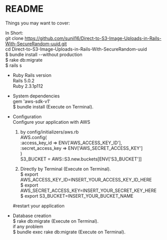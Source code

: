 # README



Things you may want to cover:

In Short:<br />
git clone https://github.com/sunil16/Direct-to-S3-Image-Uploads-in-Rails-With-SecureRandom-uuid.git <br />
cd Direct-to-S3-Image-Uploads-in-Rails-With-SecureRandom-uuid <br />
$ bundle install --without production <br />
$ rake db:migrate<br />
$ rails s <br />

* Ruby Rails version <br />
Rails 5.0.2 <br />
Ruby 2.3.1p112 <br />

* System dependencies <br />
  gem 'aws-sdk-v1' <br />
  $ bundle install   (Execute on Terminal). <br />

* Configuration <br />
  Configure your application with AWS <br />
  1) by config/initializers/aws.rb <br />
    AWS.config( <br />
      :access_key_id => ENV['AWS_ACCESS_KEY_ID'], <br />
      :secret_access_key => ENV['AWS_SECRET_ACCESS_KEY'] <br />
      ) <br />
      S3_BUCKET =  AWS::S3.new.buckets[ENV['S3_BUCKET']]

  2) Directly by Terminal (Execute on Terminal).<br />
  $ export  AWS_ACCESS_KEY_ID=INSERT_YOUR_ACCESS_KEY_ID_HERE<br />
  $ export  AWS_SECRET_ACCESS_KEY=INSERT_YOUR_SECRET_KEY_HERE<br />
  $ export  S3_BUCKET=INSERT_YOUR_BUCKET_NAME  

  #restart your application  

* Database creation <br />
$ rake db:migrate       (Execute on Terminal). <br />
 if any problem <br />
 $ bundle exec rake db:migrate  (Execute on Terminal). <br />
